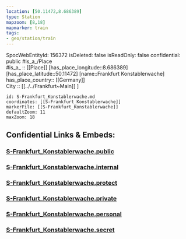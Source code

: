 ```yaml
---
location: [50.11472,8.686389] 
type: Station 
mapzoom: [8,18] 
mapmarker: train 
tags:
- geo/station/train
---
```

SpocWebEntityId: 156372
isDeleted: false
isReadOnly: false
confidential: public
#is_a_/Place  
#is_a_ :: [[Place]] 
[has_place_longitude::8.686389] 
[has_place_latitude::50.11472] 
[name::Frankfurt Konstablerwache] 
has_place_country:: [[Germany]]  
City :: [[../../Frankfurt~Main]] ] 


```leaflet
id: S-Frankfurt_Konstablerwache.md
coordinates: [[S-Frankfurt_Konstablerwache]] 
markerFile: [[S-Frankfurt_Konstablerwache]] 
defaultZoom: 11 
maxZoom: 18
```


## Confidential Links & Embeds: 

### [S-Frankfurt_Konstablerwache.public](/_public/\Earth\Continent\Europe\Europe~Central\Germany\Germany~West\Hessen\counties~Hessen\Frankfurt~Main\Stations-FFM~SS-Frankfurt_Konstablerwache.public.md) 

### [S-Frankfurt_Konstablerwache.internal](/_internal/\Earth\Continent\Europe\Europe~Central\Germany\Germany~West\Hessen\counties~Hessen\Frankfurt~Main\Stations-FFM~SS-Frankfurt_Konstablerwache.internal.md) 

### [S-Frankfurt_Konstablerwache.protect](/_protect/\Earth\Continent\Europe\Europe~Central\Germany\Germany~West\Hessen\counties~Hessen\Frankfurt~Main\Stations-FFM~SS-Frankfurt_Konstablerwache.protect.md) 

### [S-Frankfurt_Konstablerwache.private](/_private/\Earth\Continent\Europe\Europe~Central\Germany\Germany~West\Hessen\counties~Hessen\Frankfurt~Main\Stations-FFM~SS-Frankfurt_Konstablerwache.private.md) 

### [S-Frankfurt_Konstablerwache.personal](/_personal/\Earth\Continent\Europe\Europe~Central\Germany\Germany~West\Hessen\counties~Hessen\Frankfurt~Main\Stations-FFM~SS-Frankfurt_Konstablerwache.personal.md) 

### [S-Frankfurt_Konstablerwache.secret](/_secret/\Earth\Continent\Europe\Europe~Central\Germany\Germany~West\Hessen\counties~Hessen\Frankfurt~Main\Stations-FFM~SS-Frankfurt_Konstablerwache.secret.md)

